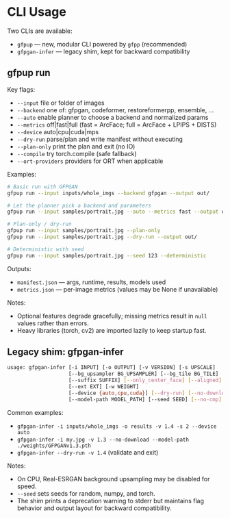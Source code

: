 # CLI Usage

Two CLIs are available:

- `gfpup` — new, modular CLI powered by `gfpp` (recommended)
- `gfpgan-infer` — legacy shim, kept for backward compatibility

## gfpup run

Key flags:

- `--input` file or folder of images
- `--backend` one of: gfpgan, codeformer, restoreformerpp, ensemble, ...
- `--auto` enable planner to choose a backend and normalized params
- `--metrics` off|fast|full (fast = ArcFace; full = ArcFace + LPIPS + DISTS)
- `--device` auto|cpu|cuda|mps
- `--dry-run` parse/plan and write manifest without executing
- `--plan-only` print the plan and exit (no IO)
- `--compile` try torch.compile (safe fallback)
- `--ort-providers` providers for ORT when applicable

Examples:

```bash
# Basic run with GFPGAN
gfpup run --input inputs/whole_imgs --backend gfpgan --output out/

# Let the planner pick a backend and parameters
gfpup run --input samples/portrait.jpg --auto --metrics fast --output out/

# Plan-only / dry-run
gfpup run --input samples/portrait.jpg --plan-only
gfpup run --input samples/portrait.jpg --dry-run --output out/

# Deterministic with seed
gfpup run --input samples/portrait.jpg --seed 123 --deterministic
```

Outputs:

- `manifest.json` — args, runtime, results, models used
- `metrics.json` — per-image metrics (values may be None if unavailable)

Notes:

- Optional features degrade gracefully; missing metrics result in `null`
  values rather than errors.
- Heavy libraries (torch, cv2) are imported lazily to keep startup fast.

## Legacy shim: gfpgan-infer

```bash
usage: gfpgan-infer [-i INPUT] [-o OUTPUT] [-v VERSION] [-s UPSCALE]
                    [--bg_upsampler BG_UPSAMPLER] [--bg_tile BG_TILE]
                    [--suffix SUFFIX] [--only_center_face] [--aligned]
                    [--ext EXT] [-w WEIGHT]
                    [--device {auto,cpu,cuda}] [--dry-run] [--no-download]
                    [--model-path MODEL_PATH] [--seed SEED] [--no-cmp]
```

Common examples:

- `gfpgan-infer -i inputs/whole_imgs -o results -v 1.4 -s 2 --device auto`
- `gfpgan-infer -i my.jpg -v 1.3 --no-download --model-path ./weights/GFPGANv1.3.pth`
- `gfpgan-infer --dry-run -v 1.4` (validate and exit)

Notes:

- On CPU, Real-ESRGAN background upsampling may be disabled for speed.
- `--seed` sets seeds for random, numpy, and torch.
- The shim prints a deprecation warning to stderr but maintains flag behavior
  and output layout for backward compatibility.
